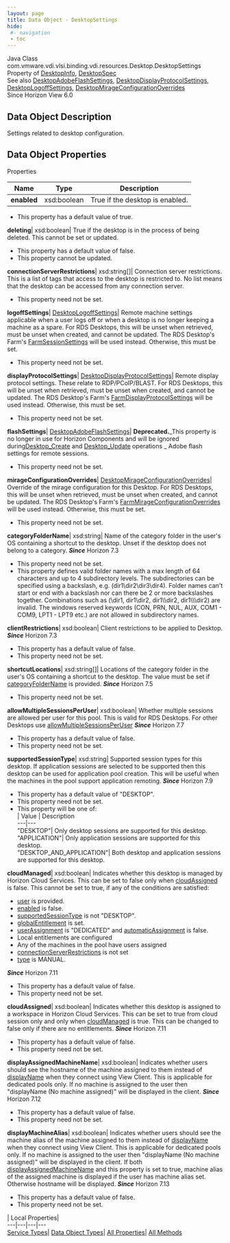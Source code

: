 ```yaml
---
layout: page
title: Data Object - DesktopSettings
hide:
 #- navigation
 - toc
---
```






Java Class
    com.vmware.vdi.vlsi.binding.vdi.resources.Desktop.DesktopSettings  
Property of
     [DesktopInfo](vdi.resources.Desktop.DesktopInfo.md#field_detail), [DesktopSpec](vdi.resources.Desktop.DesktopSpec.md#field_detail)  
See also
     [DesktopAdobeFlashSettings](vdi.resources.Desktop.AdobeFlashSettings.md), [DesktopDisplayProtocolSettings](vdi.resources.Desktop.DisplayProtocolSettings.md), [DesktopLogoffSettings](vdi.resources.Desktop.LogoffSettings.md), [DesktopMirageConfigurationOverrides](vdi.resources.Desktop.MirageConfigurationOverrides.md)  
Since 
    Horizon View 6.0

## Data Object Description 

Settings related to desktop configuration. 

## Data Object Properties

Properties

Name |  Type |  Description   
---|---|---  
**enabled**|  xsd:boolean|  True if the desktop is enabled.   


  * This property has a default value of true.

  
**deleting**|  xsd:boolean|  True if the desktop is in the process of being deleted. This cannot be set or updated.   


  * This property has a default value of false.
 * This property cannot be updated.

  
**connectionServerRestrictions**|  xsd:string[]|  Connection server restrictions. This is a list of tags that access to the desktop is restricted to. No list means that the desktop can be accessed from any connection server.   


 * This property need not be set.

  
**logoffSettings**| [DesktopLogoffSettings](vdi.resources.Desktop.LogoffSettings.md)|  Remote machine settings applicable when a user logs off or when a desktop is no longer keeping a machine as a spare. For RDS Desktops, this will be unset when retrieved, must be unset when created, and cannot be updated. The RDS Desktop's Farm's [FarmSessionSettings](vdi.resources.Farm.SessionSettings.md) will be used instead. Otherwise, this must be set.   


 * This property need not be set.

  
**displayProtocolSettings**| [DesktopDisplayProtocolSettings](vdi.resources.Desktop.DisplayProtocolSettings.md)|  Remote display protocol settings. These relate to RDP/PCoIP/BLAST. For RDS Desktops, this will be unset when retrieved, must be unset when created, and cannot be updated. The RDS Desktop's Farm's [FarmDisplayProtocolSettings](vdi.resources.Farm.DisplayProtocolSettings.md) will be used instead. Otherwise, this must be set.   


 * This property need not be set.

  
**flashSettings**| [DesktopAdobeFlashSettings](vdi.resources.Desktop.AdobeFlashSettings.md)| **Deprecated.**_This property is no longer in use for Horizon Components and will be ignored during[Desktop_Create](vdi.resources.Desktop.md#create) and [Desktop_Update](vdi.resources.Desktop.md#update) operations _ Adobe flash settings for remote sessions.   


 * This property need not be set.

  
**mirageConfigurationOverrides**| [DesktopMirageConfigurationOverrides](vdi.resources.Desktop.MirageConfigurationOverrides.md)|  Override of the mirage configuration for this Desktop. For RDS Desktops, this will be unset when retrieved, must be unset when created, and cannot be updated. The RDS Desktop's Farm's [FarmMirageConfigurationOverrides](vdi.resources.Farm.MirageConfigurationOverrides.md) will be used instead. Otherwise, this must be set.   


 * This property need not be set.

  
**categoryFolderName**|  xsd:string|  Name of the category folder in the user's OS containing a shortcut to the desktop. Unset if the desktop does not belong to a category.  **_Since_** Horizon 7.3  


 * This property need not be set.
  * This property defines valid folder names with a max length of 64 characters and up to 4 subdirectory levels. The subdirectories can be specified using a backslash, e.g. (dir1\dir2\dir3\dir4). Folder names can't start or end with a backslash nor can there be 2 or more backslashes together. Combinations such as (\dir1, dir1\dir2\, dir1\\\dir2, dir1\\\\\dir2) are invalid. The windows reserved keywords (CON, PRN, NUL, AUX, COM1 - COM9, LPT1 - LPT9 etc.) are not allowed in subdirectory names. 

  
**clientRestrictions**|  xsd:boolean|  Client restrictions to be applied to Desktop.  **_Since_** Horizon 7.3  


  * This property has a default value of false.
 * This property need not be set.

  
**shortcutLocations**|  xsd:string[]|  Locations of the category folder in the user's OS containing a shortcut to the desktop. The value must be set if [categoryFolderName](vdi.resources.Desktop.DesktopSettings.md#categoryFolderName) is provided.  **_Since_** Horizon 7.5  


 * This property need not be set.

  
**allowMultipleSessionsPerUser**|  xsd:boolean|  Whether multiple sessions are allowed per user for this pool. This is valid for RDS Desktops. For other Desktops use [allowMultipleSessionsPerUser](vdi.resources.Desktop.LogoffSettings.md#allowMultipleSessionsPerUser) **_Since_** Horizon 7.7  


  * This property has a default value of false.
 * This property need not be set.

  
**supportedSessionType**|  xsd:string|  Supported session types for this desktop. If application sessions are selected to be supported then this desktop can be used for application pool creation. This will be useful when the machines in the pool support application remoting.  **_Since_** Horizon 7.9  


  * This property has a default value of "DESKTOP".
 * This property need not be set.
  * This property will be one of:  
|  Value |  Description   
---|---  
"DESKTOP"| Only desktop sessions are supported for this desktop.  
"APPLICATION"| Only application sessions are supported for this desktop.  
"DESKTOP_AND_APPLICATION"| Both desktop and application sessions are supported for this desktop.  

  
**cloudManaged**|  xsd:boolean|  Indicates whether this desktop is managed by Horizon Cloud Services. This can be set to false only when [cloudAssigned](vdi.resources.Desktop.DesktopSettings.md#cloudAssigned) is false. This cannot be set to true, if any of the conditions are satisfied: 

  * [user](vdi.resources.Desktop.SpecifiedName.md#user) is provided.
  * [enabled](vdi.resources.Desktop.DesktopSettings.md#enabled) is false.
  * [supportedSessionType](vdi.resources.Desktop.DesktopSettings.md#supportedSessionType) is not "DESKTOP".
  * [globalEntitlement](vdi.resources.Desktop.GlobalEntitlementData.md#globalEntitlement) is set.
  * [userAssignment](vdi.resources.Desktop.UserAssignment.md#userAssignment) is "DEDICATED" and [automaticAssignment](vdi.resources.Desktop.UserAssignment.md#automaticAssignment) is false.
  * Local entitlements are configured
  * Any of the machines in the pool have users assigned
  * [connectionServerRestrictions](vdi.resources.Desktop.DesktopSettings.md#connectionServerRestrictions) is not set
  * [type](vdi.resources.Desktop.DesktopSpec.md#type) is MANUAL.

**_Since_** Horizon 7.11  


  * This property has a default value of false.
 * This property need not be set.

  
**cloudAssigned**|  xsd:boolean|  Indicates whether this desktop is assigned to a workspace in Horizon Cloud Services. This can be set to true from cloud session only and only when [cloudManaged](vdi.resources.Desktop.DesktopSettings.md#cloudManaged) is true. This can be changed to false only if there are no entitlements.  **_Since_** Horizon 7.11  


  * This property has a default value of false.
 * This property need not be set.

  
**displayAssignedMachineName**|  xsd:boolean|  Indicates whether users should see the hostname of the machine assigned to them instead of [displayName](vdi.resources.Desktop.DesktopBase.md#displayName) when they connect using View Client. This is applicable for dedicated pools only. If no machine is assigned to the user then "displayName (No machine assigned)" will be displayed in the client.  **_Since_** Horizon 7.12  


  * This property has a default value of false.
 * This property need not be set.

  
**displayMachineAlias**|  xsd:boolean|  Indicates whether users should see the machine alias of the machine assigned to them instead of [displayName](vdi.resources.Desktop.DesktopBase.md#displayName) when they connect using View Client. This is applicable for dedicated pools only. If no machine is assigned to the user then "displayName (No machine assigned)" will be displayed in the client. If both [displayAssignedMachineName](vdi.resources.Desktop.DesktopSettings.md#displayAssignedMachineName) and this property is set to true, machine alias of the assigned machine is displayed if the user has machine alias set. Otherwise hostname will be displayed.  **_Since_** Horizon 7.13  


  * This property has a default value of false.
 * This property need not be set.

  
  
  
 | Local Properties|   
---|---|---|---  
[Service Types](index-mo_types.md)| [Data Object Types](index-do_types.md)| [All Properties](index-properties.md)| [All Methods](index-methods.md)  
  
  

